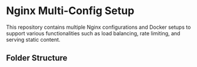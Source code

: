 # Nginx Multi-Config Setup

This repository contains multiple Nginx configurations and Docker setups to support various functionalities such as load balancing, rate limiting, and serving static content.

## Folder Structure
